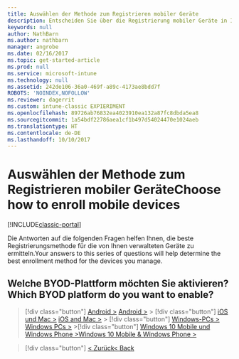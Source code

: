 ```yaml
---
title: Auswählen der Methode zum Registrieren mobiler Geräte
description: Entscheiden Sie über die Registrierung mobiler Geräte in Intune durch Beantworten einiger einfacher Fragen
keywords: null
author: NathBarn
ms.author: nathbarn
manager: angrobe
ms.date: 02/16/2017
ms.topic: get-started-article
ms.prod: null
ms.service: microsoft-intune
ms.technology: null
ms.assetid: 242de106-36a0-469f-a89c-4173ae8bdd7f
ROBOTS: 'NOINDEX,NOFOLLOW'
ms.reviewer: dagerrit
ms.custom: intune-classic EXPIERIMENT
ms.openlocfilehash: 89726ab76832ea4023910ea132a87fc8dbda5ea8
ms.sourcegitcommit: 1a54bdf22786aea1cf1b497d54024470e1024aeb
ms.translationtype: HT
ms.contentlocale: de-DE
ms.lasthandoff: 10/10/2017
---
```

# <a name="choose-how-to-enroll-mobile-devices"></a><span data-ttu-id="9af3f-103">Auswählen der Methode zum Registrieren mobiler Geräte</span><span class="sxs-lookup"><span data-stu-id="9af3f-103">Choose how to enroll mobile devices</span></span>

[!INCLUDE[classic-portal](../includes/classic-portal.md)]

<span data-ttu-id="9af3f-104">Die Antworten auf die folgenden Fragen helfen Ihnen, die beste Registrierungsmethode für die von Ihnen verwalteten Geräte zu ermitteln.</span><span class="sxs-lookup"><span data-stu-id="9af3f-104">Your answers to this series of questions will help determine the best enrollment method for the devices you manage.</span></span>

## <a name="which-byod-platform-do-you-want-to-enable"></a><span data-ttu-id="9af3f-105">**Welche BYOD-Plattform möchten Sie aktivieren?**</span><span class="sxs-lookup"><span data-stu-id="9af3f-105">**Which BYOD platform do you want to enable?**</span></span>

> [!div  class="button"]
<span data-ttu-id="9af3f-106">[Android >](/intune-classic/deploy-use/set-up-android-management-with-microsoft-intune)
> </span><span class="sxs-lookup"><span data-stu-id="9af3f-106">[Android >](/intune-classic/deploy-use/set-up-android-management-with-microsoft-intune)
</span></span>> [!div class="button"]
> <span data-ttu-id="9af3f-107">[iOS und Mac >](/intune-classic/deploy-use/set-up-ios-and-mac-management-with-microsoft-intune)
</span><span class="sxs-lookup"><span data-stu-id="9af3f-107">[iOS and Mac >](/intune-classic/deploy-use/set-up-ios-and-mac-management-with-microsoft-intune)
> </span></span>> [!div class="button"]
<span data-ttu-id="9af3f-108">[Windows-PCs >](/intune-classic/deploy-use/set-up-windows-device-management-with-microsoft-intune)
</span><span class="sxs-lookup"><span data-stu-id="9af3f-108">[Windows PCs >](/intune-classic/deploy-use/set-up-windows-device-management-with-microsoft-intune)
</span></span>>[!div class="button"]
[<span data-ttu-id="9af3f-109">Windows 10 Mobile und Windows Phone ></span><span class="sxs-lookup"><span data-stu-id="9af3f-109">Windows 10 Mobile & Windows Phone ></span></span>](/intune-classic/deploy-use/set-up-windows-phone-management-with-microsoft-intune)


> [!div class="button"]
[<span data-ttu-id="9af3f-110">< Zurück</span><span class="sxs-lookup"><span data-stu-id="9af3f-110">< Back</span></span>](choose-how-to-enroll-devices1.md)
